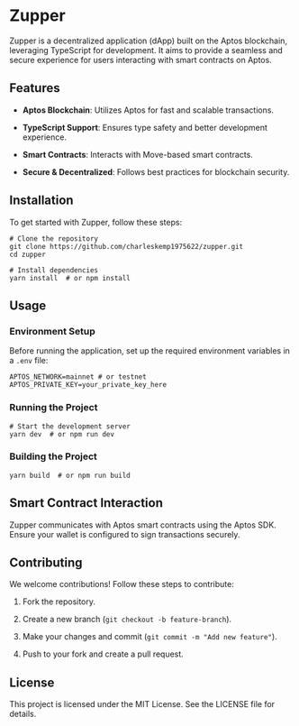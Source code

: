 
# Zupper

Zupper is a decentralized application (dApp) built on the Aptos blockchain, leveraging TypeScript for development. It aims to provide a seamless and secure experience for users interacting with smart contracts on Aptos.

## Features

-   **Aptos Blockchain**: Utilizes Aptos for fast and scalable transactions.
    
-   **TypeScript Support**: Ensures type safety and better development experience.
    
-   **Smart Contracts**: Interacts with Move-based smart contracts.
    
-   **Secure & Decentralized**: Follows best practices for blockchain security.
    

## Installation

To get started with Zupper, follow these steps:

```
# Clone the repository
git clone https://github.com/charleskemp1975622/zupper.git
cd zupper

# Install dependencies
yarn install  # or npm install
```

## Usage

### Environment Setup

Before running the application, set up the required environment variables in a `.env` file:

```
APTOS_NETWORK=mainnet # or testnet
APTOS_PRIVATE_KEY=your_private_key_here
```

### Running the Project

```
# Start the development server
yarn dev  # or npm run dev
```

### Building the Project

```
yarn build  # or npm run build
```

## Smart Contract Interaction

Zupper communicates with Aptos smart contracts using the Aptos SDK. Ensure your wallet is configured to sign transactions securely.

## Contributing

We welcome contributions! Follow these steps to contribute:

1.  Fork the repository.
    
2.  Create a new branch (`git checkout -b feature-branch`).
    
3.  Make your changes and commit (`git commit -m "Add new feature"`).
    
4.  Push to your fork and create a pull request.
    

## License

This project is licensed under the MIT License. See the LICENSE file for details.
